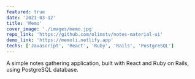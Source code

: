 ```yaml
---
featured: true
date: '2021-03-12'
title: 'Memo'
cover_image: './images/memo.jpg'
repo_link: 'https://github.com/olimstv/notes-material-ui'
demo_link: 'https://memoli.netlify.app'
techs: ['Javascript', 'React', 'Ruby', 'Rails', 'PostgreSQL']
---
```


A simple notes gathering application, built with React and Ruby on Rails, using PostgreSQL database.